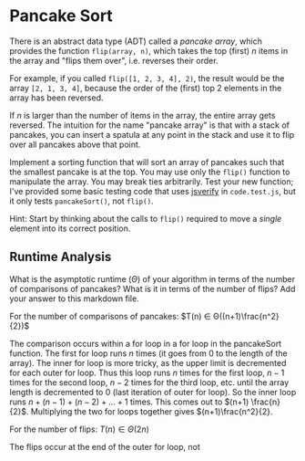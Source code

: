 # Pancake Sort

There is an abstract data type (ADT) called a *pancake array*, which provides
the function `flip(array, n)`, which takes the top (first) $n$ items in the
array and "flips them over", i.e. reverses their order.

For example, if you called `flip([1, 2, 3, 4], 2)`, the result would
be the array  `[2, 1, 3, 4]`, because the order of the (first) top 2
elements in the array has been reversed.

If $n$ is larger than the number of items in the array, the entire array gets
reversed. The intuition for the name "pancake array" is that with a stack of
pancakes, you can insert a spatula at any point in the stack and use it to flip
over all pancakes above that point.

Implement a sorting function that will sort an array of pancakes such that the
smallest pancake is at the top. You may use only the `flip()` function to
manipulate the array. You may break ties arbitrarily. Test your new function;
I've provided some basic testing code that uses
[jsverify](https://jsverify.github.io/) in `code.test.js`, but it only tests
`pancakeSort()`, not `flip()`.

Hint: Start by thinking about the calls to `flip()` required to move a *single*
element into its correct position.

## Runtime Analysis

What is the asymptotic runtime ($\Theta$) of your algorithm in terms of the
number of comparisons of pancakes? What is it in terms of the number of flips?
Add your answer to this markdown file.

For the number of comparisons of pancakes: $T(n) ∈ Θ((n+1)\frac{n^2}{2})$

The comparison occurs within a for loop in a for loop in the pancakeSort function. The first for loop runs $n$ times (it goes from 0 to the length of the array). The inner for loop is more tricky, as the upper limit is decremented for each outer for loop. Thus this loop runs $n$ times for the first loop, $n-1$ times for the second loop, $n-2$ times for the third loop, etc. until the array length is decremented to 0 (last iteration of outer for loop). So the inner loop runs $n + (n-1) + (n-2) + ... + 1$ times. This comes out to $(n+1) \frac{n}{2}$. Multiplying the two for loops together gives $(n+1)\frac{n^2}{2}. 

For the number of flips: $T(n) ∈ Θ(2n)$

The flips occur at the end of the outer for loop, not 

